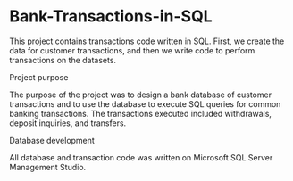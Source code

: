 # Bank-Transactions-in-SQL
This project contains transactions code written in SQL.
First, we create the data for customer transactions, and then we write code to perform transactions on the datasets.

Project purpose

The purpose of the project was to design a bank database of customer transactions 
and to use the database to execute SQL queries for common banking transactions. 
The transactions executed included withdrawals, deposit inquiries, and transfers.

Database development

All database and transaction code was written on Microsoft SQL Server Management Studio.

